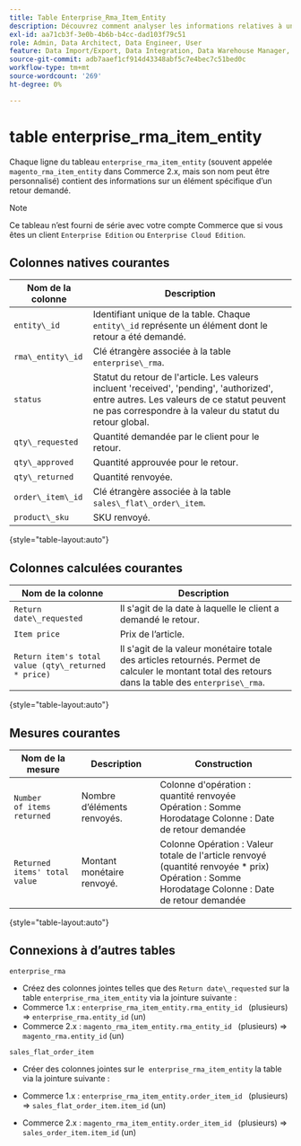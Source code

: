 ```yaml
---
title: Table Enterprise_Rma_Item_Entity
description: Découvrez comment analyser les informations relatives à un article spécifique à partir d'un retour demandé.
exl-id: aa71cb3f-3e0b-4b6b-b4cc-dad103f79c51
role: Admin, Data Architect, Data Engineer, User
feature: Data Import/Export, Data Integration, Data Warehouse Manager, Commerce Tables
source-git-commit: adb7aaef1cf914d43348abf5c7e4bec7c51bed0c
workflow-type: tm+mt
source-wordcount: '269'
ht-degree: 0%

---
```


# table enterprise_rma_item_entity

Chaque ligne du tableau `enterprise_rma_item_entity` (souvent appelée `magento_rma_item_entity` dans Commerce 2.x, mais son nom peut être personnalisé) contient des informations sur un élément spécifique d’un retour demandé.

>[!NOTE]
>
>Ce tableau n’est fourni de série avec votre compte Commerce que si vous êtes un client `Enterprise Edition` ou `Enterprise Cloud Edition`.

## Colonnes natives courantes

| **Nom de la colonne** | **Description** |
|---|---|
| `entity\_id` | Identifiant unique de la table. Chaque `entity\_id` représente un élément dont le retour a été demandé. |
| `rma\_entity\_id` | Clé étrangère associée à la table `enterprise\_rma`. |
| `status` | Statut du retour de l&#39;article. Les valeurs incluent &#39;received&#39;, &#39;pending&#39;, &#39;authorized&#39;, entre autres. Les valeurs de ce statut peuvent ne pas correspondre à la valeur du statut du retour global. |
| `qty\_requested` | Quantité demandée par le client pour le retour. |
| `qty\_approved` | Quantité approuvée pour le retour. |
| `qty\_returned` | Quantité renvoyée. |
| `order\_item\_id` | Clé étrangère associée à la table `sales\_flat\_order\_item`. |
| `product\_sku` | SKU renvoyé. |

{style="table-layout:auto"}

## Colonnes calculées courantes

| **Nom de la colonne** | **Description** |
|---|---|
| `Return date\_requested` | Il s&#39;agit de la date à laquelle le client a demandé le retour. |
| `Item price` | Prix de l’article. |
| `Return item's total value (qty\_returned * price)` | Il s&#39;agit de la valeur monétaire totale des articles retournés. Permet de calculer le montant total des retours dans la table des `enterprise\_rma`. |

{style="table-layout:auto"}

## Mesures courantes

| **Nom de la mesure** | **Description** | **Construction** |
|---|---|---|
| `Number of items returned` | Nombre d’éléments renvoyés. | Colonne d&#39;opération : quantité renvoyée<br>Opération : Somme<br>Horodatage Colonne : Date de retour demandée |
| `Returned items' total value` | Montant monétaire renvoyé. | Colonne Opération : Valeur totale de l&#39;article renvoyé (quantité renvoyée * prix)<br>Opération : Somme<br>Horodatage Colonne : Date de retour demandée |

{style="table-layout:auto"}

## Connexions à d’autres tables

`enterprise_rma`

* Créez des colonnes jointes telles que des `Return date\_requested` sur la table `enterprise_rma_item_entity` via la jointure suivante :
* Commerce 1.x : `enterprise_rma_item_entity.rma_entity_id ` (plusieurs) => `enterprise_rma.entity_id` (un)
* Commerce 2.x : `magento_rma_item_entity.rma_entity_id ` (plusieurs) => `magento_rma.entity_id` (un)

`sales_flat_order_item`

* Créer des colonnes jointes sur le  `enterprise_rma_item_entity` la table via la jointure suivante :

* Commerce 1.x : `enterprise_rma_item_entity.order_item_id ` (plusieurs) => `sales_flat_order_item.item_id` (un)
* Commerce 2.x : `magento_rma_item_entity.order_item_id ` (plusieurs) => `sales_order_item.item_id` (un)
